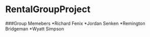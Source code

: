# RentalGroupProject

###Group Memebers
*Richard Fenix
*Jordan Senken
*Remington Bridgeman
*Wyatt Simpson
